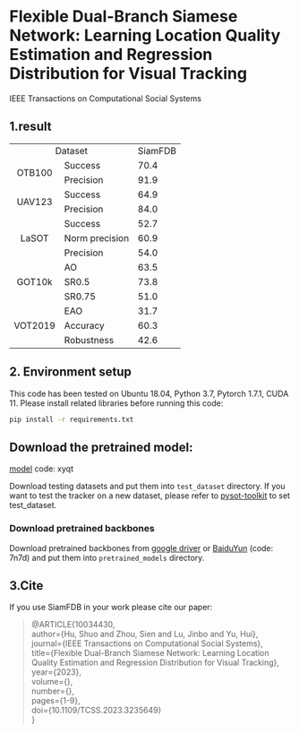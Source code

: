 # Flexible Dual-Branch Siamese Network: Learning Location Quality Estimation and Regression Distribution for Visual Tracking
IEEE Transactions on Computational Social Systems

## 1.result
<table>
    <tr>
        <td colspan="2" align=center> Dataset</td>
        <td align=center>SiamFDB</td>
    </tr>
    <tr>
        <td rowspan="2" align=center>OTB100</td>
        <td>Success</td>
        <td>70.4</td>
    </tr>
    <tr>
        <td>Precision</td>
        <td>91.9</td>
    </tr>
    <tr>
        <td rowspan="2" align=center>UAV123</td>
        <td>Success</td>
        <td>64.9</td>
    </tr>
    <tr>
        <td>Precision</td>
        <td>84.0</td>
    </tr>
    <tr>
        <td rowspan="3" align=center>LaSOT</td>
        <td>Success</td>
        <td>52.7</td>
    </tr>
    <tr>
        <td>Norm precision</td>
        <td>60.9</td>
    </tr>
    <tr>
        <td>Precision</td>
        <td>54.0</td>
    </tr>
    <tr>
        <td rowspan="3" align=center>GOT10k</td>
        <td>AO</td>
        <td>63.5</td>
    </tr>
    <tr>
        <td>SR0.5</td>
        <td>73.8</td>
    </tr>
    <tr>
        <td>SR0.75</td>
        <td>51.0</td>
    </tr>
        <tr>
        <td rowspan="3" align=center>VOT2019</td>
        <td>EAO</td>
        <td>31.7</td>
    </tr>
    <tr>
        <td>Accuracy</td>
        <td>60.3</td>
    </tr>
    <tr>
        <td>Robustness</td>
        <td>42.6</td>
    </tr>
</table>

## 2. Environment setup
This code has been tested on Ubuntu 18.04, Python 3.7, Pytorch 1.7.1, CUDA 11.
Please install related libraries before running this code: 
```bash
pip install -r requirements.txt
```

## Download the pretrained model:  
[model](https://pan.baidu.com/s/1aVYFDC-11eD-RDK85BSMSQ) code: xyqt

Download testing datasets and put them into `test_dataset` directory. If you want to test the tracker on a new dataset, please refer to [pysot-toolkit](https://github.com/Giveupfree/SOTDrawRect) to set test_dataset.


### Download pretrained backbones
Download pretrained backbones from [google driver](https://drive.google.com/drive/folders/1DuXVWVYIeynAcvt9uxtkuleV6bs6e3T9) or [BaiduYun](https://pan.baidu.com/s/1IfZoxZNynPdY2UJ_--ZG2w) (code: 7n7d) and put them into `pretrained_models` directory.


## 3.Cite
If you use SiamFDB in your work please cite our paper:
> @ARTICLE{10034430,  
  author={Hu, Shuo and Zhou, Sien and Lu, Jinbo and Yu, Hui},  
  journal={IEEE Transactions on Computational Social Systems},  
  title={Flexible Dual-Branch Siamese Network: Learning Location Quality Estimation and Regression Distribution for Visual Tracking},  
  year={2023},  
  volume={},  
  number={},  
  pages={1-9},  
  doi={10.1109/TCSS.2023.3235649}  
}
